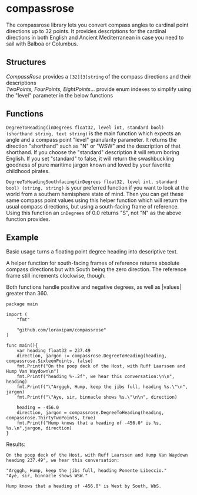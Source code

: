 # compassrose
The compassrose library lets you convert compass angles to cardinal point directions up to 32 points. It provides descriptions for the cardinal directions in both English and Ancient Mediterranean in case you need to sail with Balboa or Columbus.

## Structures
*CompassRose* provides a ```[32][3]string``` of the compass directions and their descriptions  
*TwoPoints, FourPoints, EightPoints*... provide enum indexes to simplify using the "level" parameter in the below functions

## Functions
```DegreeToHeading(inDegrees float32, level int, standard bool) (shorthand string, text string)``` is the main function which expects an angle and a compass point "level" granularity parameter. It returns the direction "shorthand" such as "N" or "WSW" and the description of that shorthand. If you choose the "standard" description it will return boring English. If you set "standard" to false, it will return the swashbuckling goodness of pure maritime jargon known and loved by your favorite childhood pirates.

```DegreeToHeadingSouthfacing(inDegrees float32, level int, standard bool) (string, string)``` is your preferred function if you want to look at the world from a southern hemisphere state of mind. Then you can get these same compass point values using this helper function which will return the usual compass directions, but using a south-facing frame of reference. Using this function an ```inDegrees``` of 0.0 returns "S", not "N" as the above function provides.

## Example

Basic usage turns a floating point degree heading into descriptive text.  

A helper function for south-facing frames of reference returns absolute compass directions but with South being the zero direction. The reference frame still increments clockwise, though.

Both functions handle positive and negative degrees, as well as |values| greater than 360.

```golang
package main

import (
    "fmt"

    "github.com/loraxipam/compassrose"
)

func main(){
    var heading float32 = 237.49
    direction, jargon := compassrose.DegreeToHeading(heading, compassrose.SixteenPoints, false)
    fmt.Printf("On the poop deck of the Host, with Ruff Laarssen and Hump Van Waydown\n")
    fmt.Printf("heading %-.2f°, we hear this conversation:\n\n", heading)
    fmt.Printf("\"Argggh, Hump, keep the jibs full, heading %s.\"\n", jargon)
    fmt.Printf("\"Aye, sir, binnacle shows %s.\"\n\n", direction)

    heading = -456.0
    direction, jargon = compassrose.DegreeToHeading(heading, compassrose.ThirtyTwoPoints, true)
    fmt.Printf("Hump knows that a heading of -456.0° is %s, %s.\n",jargon, direction)
}
```

Results:

```
On the poop deck of the Host, with Ruff Laarssen and Hump Van Waydown
heading 237.49°, we hear this conversation:

"Argggh, Hump, keep the jibs full, heading Ponente Libeccio."
"Aye, sir, binnacle shows WSW."

Hump knows that a heading of -456.0° is West by South, WbS.


```
